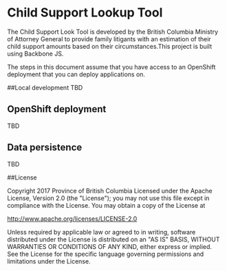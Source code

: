 # Child Support Lookup Tool

The Child Support Look Tool is developed by the British Columbia Ministry of
Attorney General to provide family litigants with an estimation of their child
support amounts based on their circumstances.This project is built using
Backbone JS.

The steps in this document assume that you have access to an OpenShift
deployment that you can deploy applications on. 

##Local development
TBD

## OpenShift deployment
TBD

## Data persistence
TBD

##License

  Copyright 2017 Province of British Columbia
  Licensed under the Apache License, Version 2.0 (the "License");
  you may not use this file except in compliance with the License.
  You may obtain a copy of the License at

  http://www.apache.org/licenses/LICENSE-2.0

  Unless required by applicable law or agreed to in writing, software
  distributed under the License is distributed on an "AS IS" BASIS,
  WITHOUT WARRANTIES OR CONDITIONS OF ANY KIND, either express or implied.
  See the License for the specific language governing permissions and
  limitations under the License.
